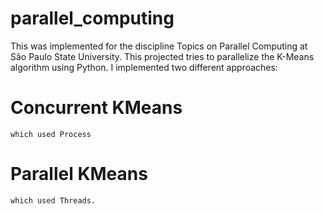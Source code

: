 # parallel_computing

This was implemented for the discipline Topics on Parallel Computing at São Paulo State University.
This projected tries to parallelize the K-Means algorithm using Python. 
I implemented two different approaches:
  # Concurrent KMeans
    which used Process
  # Parallel KMeans
    which used Threads.  
